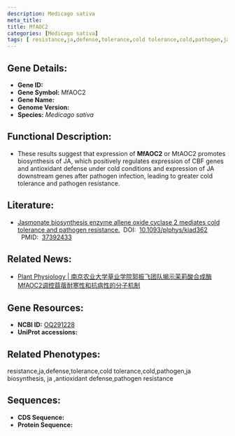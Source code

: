 ```yaml
---
description: Medicago sativa
meta_title:
title: MfAOC2
categories: [Medicago sativa]
tags: [ resistance,ja,defense,tolerance,cold tolerance,cold,pathogen,ja biosynthesis, ja ,antioxidant defense,pathogen resistance ]
---
```


## Gene Details:
- **Gene ID:**	[]()
- **Gene Symbol:** MfAOC2
- **Gene Name:** 
- **Genome Version:** []()
- **Species:** *Medicago sativa*

## Functional Description:
   - These results suggest that expression of **MfAOC2** or MtAOC2 promotes biosynthesis of JA, which positively regulates expression of CBF genes and antioxidant defense under cold conditions and expression of JA downstream genes after pathogen infection, leading to greater cold tolerance and pathogen resistance.

## Literature:
   - [Jasmonate biosynthesis enzyme allene oxide cyclase 2 mediates cold tolerance and pathogen resistance.]( https://academic.oup.com/plphys/article/193/2/1621/7216799?login=true#418635722)&nbsp;&nbsp;DOI:&nbsp;&nbsp;[10.1093/plphys/kiad362 ](https://academic.oup.com/plphys/article/193/2/1621/7216799?login=true#418635722)&nbsp;&nbsp;PMID:&nbsp;&nbsp;[37392433](https://pubmed.ncbi.nlm.nih.gov/37392433/)

## Related News:
   - [Plant Physiology | 南京农业大学草业学院郭振飞团队揭示茉莉酸合成酶MfAOC2调控苜蓿耐寒性和抗病性的分子机制](https://mp.weixin.qq.com/s/DjbxYDD6Z2FmKEXP9oNrfQ)

## Gene Resources:
- **NCBI ID:** [OQ291228](https://www.ncbi.nlm.nih.gov/gene/?term=OQ291228)
- **UniProt accessions:** [](https://www.uniprot.org/uniprotkb//entry)

## Related Phenotypes:
resistance,ja,defense,tolerance,cold tolerance,cold,pathogen,ja biosynthesis, ja ,antioxidant defense,pathogen resistance

## Sequences:
- **CDS Sequence:**
- **Protein Sequence:**
